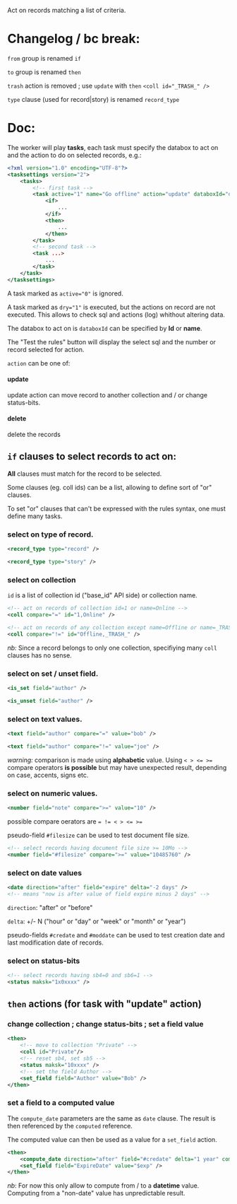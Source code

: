 Act on records matching a list of criteria.

# Changelog / bc break:

`from` group is renamed `if`

`to` group is renamed `then`

`trash` action is removed ; use `update` with `then` `<coll id="_TRASH_" />`

`type` clause (used for record|story) is renamed `record_type`

# Doc:

The worker will play __tasks__, each task must specify the databox to act on 
and the action to do on selected records, e.g.:

```xml
<?xml version="1.0" encoding="UTF-8"?>
<tasksettings version="2">
    <tasks>
        <!-- first task -->
        <task active="1" name="Go offline" action="update" databoxId="db_databox1">
            <if>
                ...
            </if>
            <then>
                ...
            </then>
        </task> 
        <!-- second task -->
        <task ...>
            ...
        </task>    
    </task>
</tasksettings>
```

A task marked as `active="0"` is ignored.

A task marked as `dry="1"` is executed, but the actions on record are not executed.
This allows to check sql and actions (log) whithout altering data.

The databox to act on is `databoxId` can be specified by __Id__ or __name__.

The "Test the rules" button will display the select sql and the number or record selected for action.

`action` can be one of:

#### update

update action can move record to another collection and / or change status-bits.

#### delete

delete the records

## `if` clauses to select records to act on:

__All__ clauses must match for the record to be selected.

Some clauses (eg. coll ids) can be a list, allowing to define sort of "or" clauses.

To set "or" clauses that can't be expressed with the rules syntax, one must define 
many tasks.

### select on type of record.

```xml
<record_type type="record" />
```

```xml
<record_type type="story" />
```

### select on collection
`id` is a list of collection id ("base_id" API side) or collection name.

```xml
<!-- act on records of collection id=1 or name=Online -->
<coll compare="=" id="1,Online" />  
```

```xml
<!-- act on records of any collection except name=Offline or name=_TRASH_-->
<coll compare="!=" id="Offline,_TRASH_" />
```  
_nb:_ Since a record belongs to only one collection, specifiying many `coll` clauses has no sense.

### select on set / unset field.

```xml
<is_set field="author" />
```

```xml
<is_unset field="author" />
```

### select on text values.

```xml
<text field="author" compare="=" value="bob" />
```

```xml
<text field="author" compare="!=" value="joe" />
```

_warning:_ comparison is made using __alphabetic__ value.
Using `< > <= >=` compare operators
__is possible__ but may have unexpected result, depending on case, accents, signs etc.

### select on numeric values.

```xml
<number field="note" compare=">=" value="10" />
```

possible compare oerators are `= != < > <= >=`

pseudo-field `#filesize` can be used to test document file size.
```xml
<!-- select records having document file size >= 10Mo -->
<number field="#filesize" compare=">=" value="10485760" />
```

### select on date values

```xml
<date direction="after" field="expire" delta="-2 days" />
<!-- means "now is after value of field expire minus 2 days" -->
```

`direction`: "after" or "before"

`delta`: +/- N ("hour" or "day" or "week" or "month" or "year")

pseudo-fields `#credate` and `#moddate` can be used to test creation date
and last modification date of records.


### select on status-bits

```xml
<!-- select records having sb4=0 and sb6=1 -->
<status maksk="1x0xxxx" />
```

## `then` actions (for task with "update" action)

### change collection ; change status-bits ; set a field value
```xml
<then>
    <!-- move to collection "Private" -->
    <coll id="Private"/>
    <!-- reset sb4, set sb5 -->
    <status maksk="10xxxx" />
    <!-- set the field Author -->
    <set_field field="Author" value="Bob" />
</then>
```

### set a field to a computed value

The `compute_date` parameters are the same as `date` clause. The result is then referenced 
by the `computed` reference.

The computed value can then be used as a value for a `set_field` action.

```xml
<then>
    <compute_date direction="after" field="#credate" delta="1 year" computed="exp" />
    <set_field field="ExpireDate" value="$exp" />
</then>
```

_nb_: For now this only allow to compute from / to a __datetime__ value. Computing from a "non-date" value
has unpredictable result.



